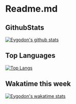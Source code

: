 # Readme.md
## GithubStats
[![Eygodon's github stats](https://github-readme-stats.vercel.app/api?username=eygodon&count_private=true&show_icons=true&theme=vision-friendly-dark)](https://github.com/eygodon/github-readme-stats)
## Top Languages
[![Top Langs](https://github-readme-stats.vercel.app/api/top-langs/?username=eygodon&theme=dark)](https://github.com/eygodon/github-readme-stats)
## Wakatime this week
[![Eygodon's wakatime stats](https://github-readme-stats.vercel.app/api/wakatime?username=Eygodon)](https://github.com/eygodon/github-readme-stats)



